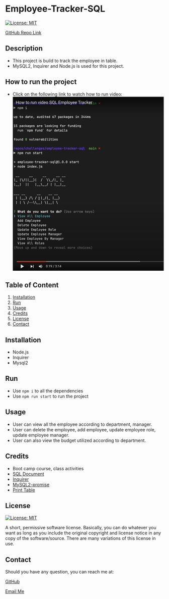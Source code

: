 # Employee-Tracker-SQL
[![License: MIT](https://img.shields.io/badge/License-MIT-yellow.svg)](https://opensource.org/licenses/MIT)

[GitHub Repo Link](https://github.com/salidamaharjan/employee-tracker-sql)

## Description
* This project is build to track the employee in table.
* MySQL2, Inquirer and Node.js is used for this project.

## How to run the project
* Click on the following link to watch how to run video:
[![How to video thumbnail](./image/how-to-run.png)](https://youtu.be/Ni8Tv2Bue38)

## Table of Content
1. [Installation](#installation)
2. [Run](#run)
3. [Usage](#usage)
4. [Credits](#credits)
5. [License](#license)
6. [Contact](#contact)

## Installation
* Node.js
* Inquirer
* Mysql2

## Run
* Use `npm i` to all the dependencies
* Use `npm run start` to run the project

## Usage
* User can view all the employee according to department, manager.
* User can delete the employee, add employee, update employee role, update employee manager.
* User can also view the budget utilized according to department.

## Credits
* Boot camp course, class activities
* [SQL Document](https://www.w3schools.com/sql/sql_sum.asp)
* [Inquirer](https://www.npmjs.com/package//inquirer)
* [MySQL2-promise](https://www.npmjs.com/package/mysql2-promise)
* [Print Table](https://www.npmjs.com/package/console-table-printer)

## License
[![License: MIT](https://img.shields.io/badge/License-MIT-yellow.svg)](https://opensource.org/licenses/MIT)

A short, permissive software license. Basically, you can do whatever you want as long as you include the original copyright and license notice in any copy of the software/source. There are many variations of this license in use.

## Contact
Should you have any question, you can reach me at:

[GitHub](https://github.com/salidamaharjan)

[Email Me](mailto:email@email.com)